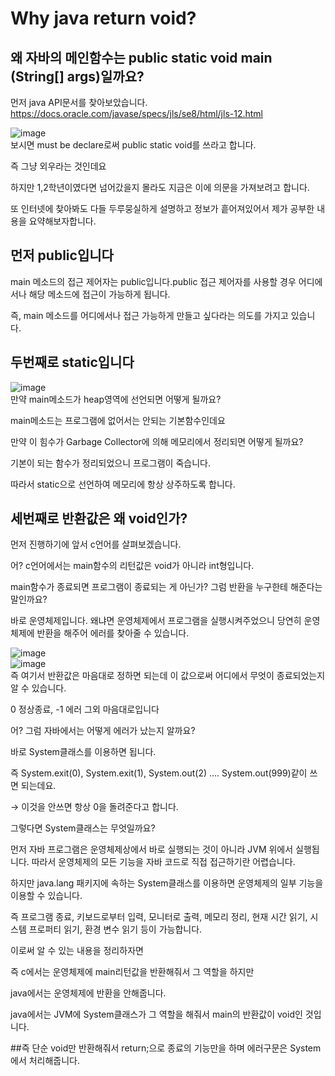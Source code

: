 # Why java return void?
## 왜 자바의 메인함수는 public static void main (String[] args)일까요?
먼저 java API문서를 찾아보았습니다.
https://docs.oracle.com/javase/specs/jls/se8/html/jls-12.html

![image](https://user-images.githubusercontent.com/117427075/231462984-dd0e97ab-14f2-4e0d-b23e-f44c0e256670.png)  
보시면 must be declare로써 public static void를 쓰라고 합니다.

즉 그냥 외우라는 것인데요

하지만 1,2학년이였다면 넘어갔을지 몰라도 지금은 이에 의문을 가져보려고 합니다.  

또 인터넷에 찾아봐도 다들 두루뭉실하게 설명하고 정보가 흩어져있어서 제가 공부한 내용을 요약해보자합니다.  




## 먼저 public입니다
main 메소드의 접근 제어자는 public입니다.public 접근 제어자를 사용할 경우 어디에서나 해당 메소드에 접근이 가능하게 됩니다.  

즉, main 메소드를 어디에서나 접근 가능하게 만들고 싶다라는 의도를 가지고 있습니다.  

## 두번째로 static입니다
![image](https://user-images.githubusercontent.com/117427075/231470890-374c4842-c930-4720-a171-cc44c83f367e.png)  
만약 main메소드가 heap영역에 선언되면 어떻게 될까요?  

main메소드는 프로그램에 없어서는 안되는 기본함수인데요  

만약 이 힘수가 Garbage Collector에 의해 메모리에서 정리되면 어떻게 될까요?  

기본이 되는 함수가 정리되었으니 프로그램이 죽습니다.  

따라서 static으로 선언하여 메모리에 항상 상주하도록 합니다.  


## 세번째로 반환값은 왜 void인가?
먼저 진행하기에 앞서 c언어를 살펴보겠습니다.  

어? c언어에서는 main함수의 리턴값은 void가 아니라 int형입니다.   

main함수가 종료되면 프로그램이 종료되는 게 아닌가? 그럼 반환을 누구한테 해준다는 말인까요?  

바로 운영체제입니다. 왜냐면 운영체제에서 프로그램을 실행시켜주었으니 당연히 운영체제에 반환을 해주어 에러를 찾아줄 수 있습니다.  


![image](https://user-images.githubusercontent.com/117427075/231470998-1bd4e17b-29dc-4c76-bd60-bd9a1873daff.png)  
![image](https://user-images.githubusercontent.com/117427075/231471560-71acb861-d4bd-447b-b52d-26e52f1e1938.png)  
즉 여기서 반환값은 마음대로 정하면 되는데 이 값으로써 어디에서 무엇이 종료되었는지 알 수 있습니다.  

0 정상종료, -1 에러 그외 마음대로입니다  


어? 그럼 자바에서는 어떻게 에러가 났는지 알까요?  

바로 System클래스를 이용하면 됩니다.  

즉 System.exit(0), System.exit(1), System.out(2) …. System.out(999)같이 쓰면 되는데요.  

→ 이것을 안쓰면 항상 0을 돌려준다고 합니다.  


그렇다면 System클래스는 무엇일까요?  


먼저 자바 프로그램은 운영체제상에서 바로 실행되는 것이 아니라 JVM 위에서 실행됩니다. 따라서 운영체제의 모든 기능을 자바 코드로 직접 접근하기란 어렵습니다.  

하지만 java.lang 패키지에 속하는 System클래스를 이용하면 운영체제의 일부 기능을 이용할 수 있습니다.  


즉 프로그램 종료, 키보드로부터 입력, 모니터로 출력, 메모리 정리, 현재 시간 읽기, 시스템 프로퍼티 읽기, 환경 변수 읽기 등이 가능합니다.  


이로써 알 수 있는 내용을 정리하자면  

즉 c에서는 운영체제에 main리턴값을 반환해줘서 그 역할을 하지만  

java에서는 운영체제에 반환을 안해줍니다.  

java에서는 JVM에 System클래스가 그 역할을 해줘서 main의 반환값이 void인 것입니다.    

##즉 단순 void만 반환해줘서 return;으로 종료의 기능만을 하며 에러구문은 System에서 처리해줍니다.
